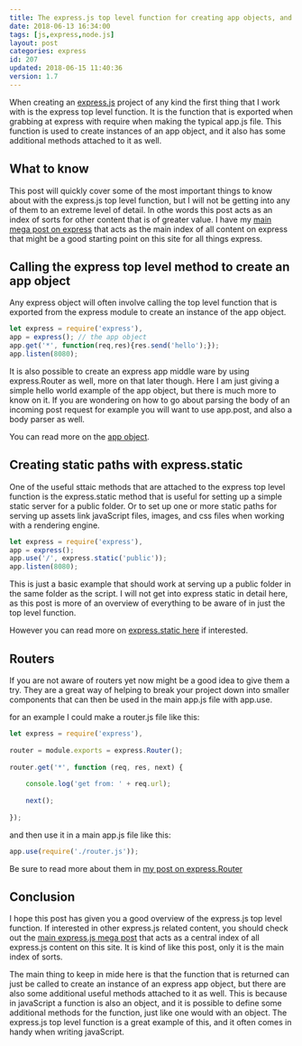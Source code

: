 ```yaml
---
title: The express.js top level function for creating app objects, and more.
date: 2018-06-13 16:34:00
tags: [js,express,node.js]
layout: post
categories: express
id: 207
updated: 2018-06-15 11:40:36
version: 1.7
---
```


When creating an [express.js](https://expressjs.com/) project of any kind the first thing that I work with is the express top level function. It is the function that is exported when grabbing at express with require when making the typical app.js file. This function is used to create instances of an app object, and it also has some additional methods attached to it as well.

<!-- more -->

## What to know

This post will quickly cover some of the most important things to know about with the express.js top level function, but I will not be getting into any of them to an extreme level of detail. In othe words this post acts as an index of sorts for other content that is of greater value. I have my [main mega post on express](/2018/06/12/express/) that acts as the main index of all content on express that might be a good starting point on this site for all things express.


## Calling the express top level method to create an app object

Any express object will often involve calling the top level function that is exported from the express module to create an instance of the app object.

```js
let express = require('express'),
app = express(); // the app object
app.get('*', function(req,res){res.send('hello');});
app.listen(8080);
```

It is also possible to create an express app middle ware by using express.Router as well, more on that later though. Here I am just giving a simple hello world example of the app object, but there is much more to know on it. If you are wondering on how to go about parsing the body of an incoming post request for example you will want to use app.post, and also a body parser as well.

You can read more on the [app object](/2018/06/15/express-app-object/).

## Creating static paths with express.static

One of the useful sttaic methods that are attached to the express top level function is the express.static method that is useful for setting up a simple static server for a public folder. Or to set up one or more static paths for serving up assets link javaScript files, images, and css files when working with a rendering engine.

```js
let express = require('express'),
app = express();
app.use('/', express.static('public'));
app.listen(8080);
```

This is just a basic example that should work at serving up a public folder in the same folder as the script. I will not get into express static in detail here, as this post is more of an overview of everything to be aware of in just the top level function.

However you can read more on [express.static here](/2018/05/24/express-static/) if interested.

## Routers

If you are not aware of routers yet now might be a good idea to give them a try. They are a great way of helping to break your project down into smaller components that can then be used in the main app.js file with app.use.

for an example I could make a router.js file like this:

```js
let express = require('express'),
 
router = module.exports = express.Router();
 
router.get('*', function (req, res, next) {
 
    console.log('get from: ' + req.url);
 
    next();
 
});
```

and then use it in a main app.js file like this:

```js
app.use(require('./router.js'));
```

Be sure to read more about them in [my post on express.Router](/2018/05/22/express-routers/)

## Conclusion

I hope this post has given you a good overview of the express.js top level function. If interested in other express.js related content, you should check out the [main express.js mega post](/2018/06/12/express/) that acts as a central index of all express.js content on this site. It is kind of like this post, only it is the main index of sorts.

The main thing to keep in mide here is that the function that is returned can just be called to create an instance of an express app object, but there are also some additional useful methods attached to it as well. This is because in javaScript a function is also an object, and it is possible to define some additional methods for the function, just like one would with an object. The express.js top level function is a great example of this, and it often comes in handy when writing javaScript.